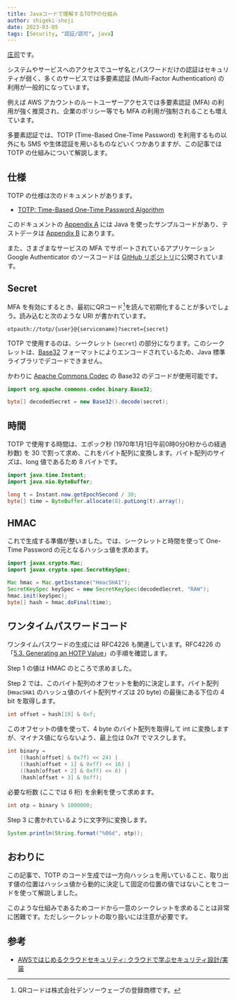 ```yaml
---
title: Javaコードで理解するTOTPの仕組み
author: shigeki-shoji
date: 2023-03-05
tags: [Security, "認証/認可", java]
---
```


[庄司](https://github.com/edward-mamezou)です。

システムやサービスへのアクセスでユーザ名とパスワードだけの認証はセキュリティが弱く、多くのサービスでは多要素認証 (Multi-Factor Authentication) の利用が一般的になっています。

例えば AWS アカウントのルートユーザーアクセスでは多要素認証 (MFA) の利用が強く推奨され、企業のポリシー等でも MFA の利用が強制されることも増えています。

多要素認証では、TOTP (Time-Based One-Time Password) を利用するもの以外にも SMS や生体認証を用いるものなどいくつかありますが、この記事では TOTP の仕組みについて解説します。

## 仕様

TOTP の仕様は次のドキュメントがあります。

- [TOTP: Time-Based One-Time Password Algorithm](https://tools.ietf.org/html/rfc6238)

このドキュメントの [Appendix A](https://www.rfc-editor.org/rfc/rfc6238#appendix-A) には Java を使ったサンプルコードがあり、テストデータは [Appendix B](https://www.rfc-editor.org/rfc/rfc6238#appendix-B) にあります。

また、さまざまなサービスの MFA でサポートされているアプリケーション Google Authenticator のソースコードは [GitHub リポジトリ](https://github.com/google/google-authenticator)に公開されています。

## Secret

MFA を有効にするとき、最初にQRコード[^1]を読んで初期化することが多いでしょう。読み込むと次のような URI が書かれています。

```text
otpauth://totp/{user}@{servicename}?secret={secret}
```

TOTP で使用するのは、シークレット (`secret`) の部分になります。このシークレットは、[Base32](https://www.rfc-editor.org/rfc/rfc4648#section-6) フォーマットによりエンコードされているため、Java 標準ライブラリでデコードできません。

かわりに [Apache Commons Codec](https://commons.apache.org/proper/commons-codec/) の Base32 のデコードが使用可能です。

```java
import org.apache.commons.codec.binary.Base32;

byte[] decodedSecret = new Base32().decode(secret);
```

## 時間

TOTP で使用する時間は、エポック秒 (1970年1月1日午前0時0分0秒からの経過秒数) を 30 で割って求め、これをバイト配列に変換します。バイト配列のサイズは、long 値であるため 8 バイトです。

```java
import java.time.Instant;
import java.nio.ByteBuffer;

long t = Instant.now.getEpochSecond / 30;
byte[] time = ByteBuffer.allocate(8).putLong(t).array();
```

## HMAC

これで生成する準備が整いました。では、シークレットと時間を使って One-Time Password の元となるハッシュ値を求めます。

```java
import javax.crypto.Mac;
import javax.crypto.spec.SecretKeySpec;

Mac hmac = Mac.getInstance("HmacSHA1");
SecretKeySpec keySpec = new SecretKeySpec(decodedSecret, "RAW");
hmac.init(keySpec);
byte[] hash = hmac.doFinal(time);
```

## ワンタイムパスワードコード

ワンタイムパスワードの生成には RFC4226 も関連しています。RFC4226 の「[5.3. Generating an HOTP Value](https://www.rfc-editor.org/rfc/rfc4226#section-5.3)」の手順を確認します。

Step 1 の値は HMAC のところで求めました。

Step 2 では、このバイト配列のオフセットを動的に決定します。バイト配列 (`HmacSHA1` のハッシュ値のバイト配列サイズは 20 byte) の最後にある下位の 4 bit を取得します。

```java
int offset = hash[19] & 0xf;
```

このオフセットの値を使って、4 byte のバイト配列を取得して int に変換しますが、マイナス値にならないよう、最上位は 0x7f でマスクします。

```java
int binary =
    ((hash[offset] & 0x7f) << 24) |
    ((hash[offset + 1] & 0xff) << 16) |
    ((hash[offset + 2] & 0xff) << 8) |
    (hash[offset + 3] & 0xff);
```

必要な桁数 (ここでは 6 桁) を余剰を使って求めます。

```java
int otp = binary % 1000000;
```

Step 3 に書かれているように文字列に変換します。

```java
System.println(String.format("%06d", otp));
```

## おわりに

この記事で、TOTP のコード生成では一方向ハッシュを用いていること、取り出す値の位置はハッシュ値から動的に決定して固定の位置の値ではないことをコードを使って解説しました。

このような仕組みであるためコードから一意のシークレットを求めることは非常に困難です。ただしシークレットの取り扱いには注意が必要です。

## 参考

- [AWSではじめるクラウドセキュリティ: クラウドで学ぶセキュリティ設計/実装](https://www.amazon.co.jp/dp/4910313036)

[^1]: QRコードは株式会社デンソーウェーブの登録商標です。